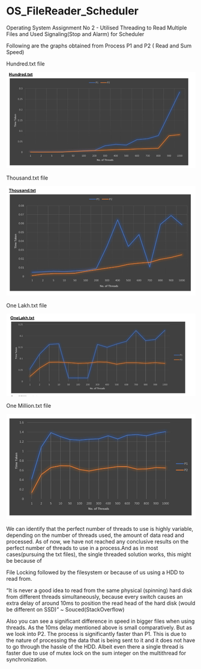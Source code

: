 # OS_FileReader_Scheduler
Operating System Assignment No 2 - Utilised Threading to Read Multiple Files and Used Signaling(Stop and Alarm) for Scheduler

Following are the graphs obtained from Process P1 and P2 ( Read and Sum Speed)

Hundred.txt file 

![image](https://raw.githubusercontent.com/asuru56/OS_FileReader_Scheduler/main/Images/Screenshot%20from%202022-05-29%2021-40-10.png)

Thousand.txt file 

![image](https://raw.githubusercontent.com/asuru56/OS_FileReader_Scheduler/main/Images/Screenshot%20from%202022-05-29%2021-40-39.png)

One Lakh.txt file 

![image](https://raw.githubusercontent.com/asuru56/OS_FileReader_Scheduler/main/Images/Screenshot%20from%202022-05-29%2021-41-06.png)

One Million.txt file 

![image](https://raw.githubusercontent.com/asuru56/OS_FileReader_Scheduler/main/Images/Screenshot%20from%202022-05-29%2021-41-29.png)

We can identify that the perfect number of threads to use is highly variable, depending on the number of threads used, the amount of data read and processed. As of now, we have not reached any conclusive results on the perfect number of threads to use in a process.And as in
most cases(pursuing the txt files), the single threaded solution works, this might be because of

File Locking followed by the filesystem or because of us using a HDD to read from.

“It is never a good idea to read from the same physical (spinning) hard disk from
different threads simultaneously, because every switch causes an extra delay of around
10ms to position the read head of the hard disk (would be different on SSD)” ~
Souced(StackOverflow)

Also you can see a significant difference in speed in bigger files when using threads. As the
10ms delay mentioned above is small comparatively.
But as we look into P2. The process is significantly faster than P1. This is due to the nature of
processing the data that is being sent to it and it does not have to go through the hassle of the
HDD. Albeit even there a single thread is faster due to use of mutex lock on the sum integer on
the multithread for synchronization.
